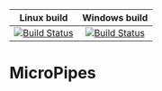 Linux build   |  Windows build
:------------:|:---------------:
 [![Build Status](https://travis-ci.org/ijsgaus/MicroPipes.svg?branch=master)](https://travis-ci.org/ijsgaus/MicroPipes.svg?branch=master) | [![Build Status](https://ci.appveyor.com/api/projects/status/vu2edjapa3aul2f6?svg=true)](https://ci.appveyor.com/api/projects/status/vu2edjapa3aul2f6?svg=true)
# MicroPipes
